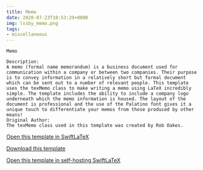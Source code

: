 ```yaml
---
title: Memo
date: 2020-07-23T10:53:29+0000
img: lssby_memo.png
tags:
- miscellaneous
---
```

```
Memo

Description:
A memo (formal name memorandum) is a business document used for communication within a company or between two companies. Their purpose is to convey information in a relatively short but formal document which can be sent out to a number of relevant people. This template uses the texMemo class to make writing a memo using LaTeX incredibly simple. The template includes the ability to include a company logo underneath which the memo information is housed. The layout of the document is professional and the use of the Palatino font gives it a unique touch to differentiate your memos from those produced by other means!
Original Author:
The texMemo class used in this template was created by Rob Oakes.
```
[Open this template in SwiftLaTeX](https://www.swiftlatex.com/project.html?import=https://swiftlatex.github.io/LaTeXBoilerPlate/zips/kaeod_memo.zip&import_name=Memo)

[Download this template](https://swiftlatex.github.io/LaTeXBoilerPlate/zips/kaeod_memo.zip)

[Open this template in self-hosting SwiftLaTeX](http://localhost:3011/project.html?import=https://swiftlatex.github.io/LaTeXBoilerPlate/zips/kaeod_memo.zip&import_name=Memo)

